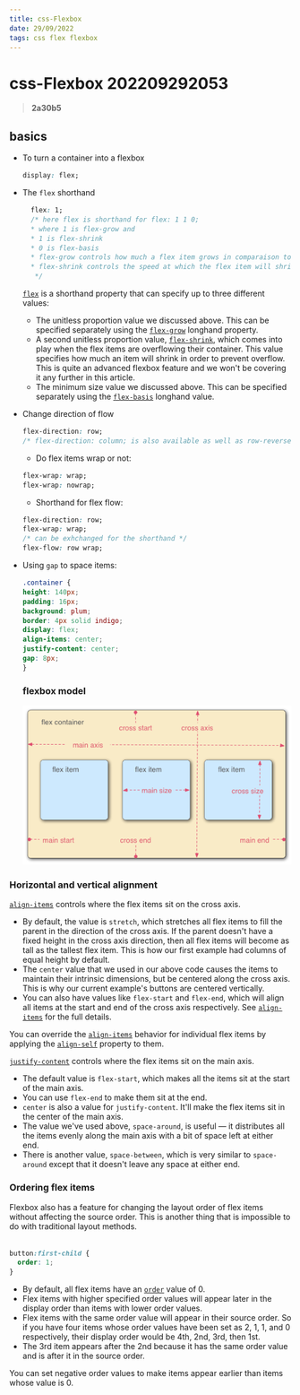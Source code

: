 ```yaml
---
title: css-Flexbox
date: 29/09/2022
tags: css flex flexbox
---
```


# **css-Flexbox** 202209292053 
> **2a30b5**

## basics
- To turn a container into a flexbox
  ```CSS
  display: flex;
  ```

- The `flex` shorthand
  ```css
    flex: 1;
    /* here flex is shorthand for flex: 1 1 0;
    * where 1 is flex-grow and
    * 1 is flex-shrink
    * 0 is flex-basis
    * flex-grow controls how much a flex item grows in comparaison to other flex items.
    * flex-shrink controls the speed at which the flex item will shrink.
     */
  ```
  [`flex`](https://developer.mozilla.org/en-US/docs/Web/CSS/flex) is a shorthand property that can specify up to three different values:

  -   The unitless proportion value we discussed above. This can be specified separately using the [`flex-grow`](https://developer.mozilla.org/en-US/docs/Web/CSS/flex-grow) longhand property.
  -   A second unitless proportion value, [`flex-shrink`](https://developer.mozilla.org/en-US/docs/Web/CSS/flex-shrink), which comes into play when the flex items are overflowing their container. This value specifies how much an item will shrink in order to prevent overflow. This is quite an advanced flexbox feature and we won't be covering it any further in this article.
  -   The minimum size value we discussed above. This can be specified separately using the [`flex-basis`](https://developer.mozilla.org/en-US/docs/Web/CSS/flex-basis) longhand value.

- Change direction of flow
  ```css
  flex-direction: row;
  /* flex-direction: column; is also available as well as row-reverse and column-reverse*/
  ```

  - Do flex items wrap or not:
  ```css
  flex-wrap: wrap;
  flex-wrap: nowrap;
  ```

  - Shorthand for flex flow:
  ```CSS
  flex-direction: row;
  flex-wrap: wrap;
  /* can be exhchanged for the shorthand */
  flex-flow: row wrap;
  ```
- Using `gap` to space items:
  ```css
  .container {
  height: 140px;
  padding: 16px;
  background: plum;
  border: 4px solid indigo;
  display: flex;
  align-items: center;
  justify-content: center;
  gap: 8px; 
  }
  ```
  ### flexbox model
  ![](../../attachments/2022-10-28-12-03-36.png)

### Horizontal and vertical alignment
[`align-items`](https://developer.mozilla.org/en-US/docs/Web/CSS/align-items) controls where the flex items sit on the cross axis.

-   By default, the value is `stretch`, which stretches all flex items to fill the parent in the direction of the cross axis. If the parent doesn't have a fixed height in the cross axis direction, then all flex items will become as tall as the tallest flex item. This is how our first example had columns of equal height by default.
-   The `center` value that we used in our above code causes the items to maintain their intrinsic dimensions, but be centered along the cross axis. This is why our current example's buttons are centered vertically.
-   You can also have values like `flex-start` and `flex-end`, which will align all items at the start and end of the cross axis respectively. See [`align-items`](https://developer.mozilla.org/en-US/docs/Web/CSS/align-items) for the full details.

You can override the [`align-items`](https://developer.mozilla.org/en-US/docs/Web/CSS/align-items) behavior for individual flex items by applying the [`align-self`](https://developer.mozilla.org/en-US/docs/Web/CSS/align-self) property to them.

[`justify-content`](https://developer.mozilla.org/en-US/docs/Web/CSS/justify-content) controls where the flex items sit on the main axis.

-   The default value is `flex-start`, which makes all the items sit at the start of the main axis.
-   You can use `flex-end` to make them sit at the end.
-   `center` is also a value for `justify-content`. It'll make the flex items sit in the center of the main axis.
-   The value we've used above, `space-around`, is useful — it distributes all the items evenly along the main axis with a bit of space left at either end.
-   There is another value, `space-between`, which is very similar to `space-around` except that it doesn't leave any space at either end.

### Ordering flex items
Flexbox also has a feature for changing the layout order of flex items without affecting the source order. This is another thing that is impossible to do with traditional layout methods.

```css

button:first-child {
  order: 1;
}
```
-   By default, all flex items have an [`order`](https://developer.mozilla.org/en-US/docs/Web/CSS/order) value of 0.
-   Flex items with higher specified order values will appear later in the display order than items with lower order values.
-   Flex items with the same order value will appear in their source order. So if you have four items whose order values have been set as 2, 1, 1, and 0 respectively, their display order would be 4th, 2nd, 3rd, then 1st.
-   The 3rd item appears after the 2nd because it has the same order value and is after it in the source order.

You can set negative order values to make items appear earlier than items whose value is 0.



  

